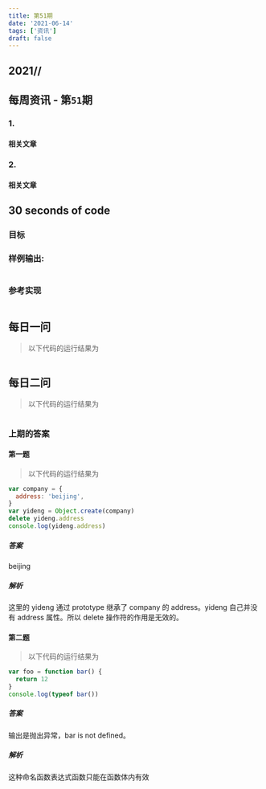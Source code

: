 ```yaml
---
title: 第51期
date: '2021-06-14'
tags: ['资讯']
draft: false
---
```


<TOCInline toc={props.toc} asDisclosure toHeading={3} />

## 2021//

## 每周资讯 - 第`51`期

### 1.

#### 相关文章

### 2.

#### 相关文章

## 30 seconds of code

### 目标

### 样例输出:

```js

```

### 参考实现

```js

```

## 每日一问

> 以下代码的运行结果为

```js

```

## 每日二问

> 以下代码的运行结果为

```js

```

### 上期的答案

#### 第一题

> 以下代码的运行结果为

```js
var company = {
  address: 'beijing',
}
var yideng = Object.create(company)
delete yideng.address
console.log(yideng.address)
```

##### 答案

beijing

##### 解析

这里的 yideng 通过 prototype 继承了 company 的 address。yideng 自己并没有 address 属性。所以 delete 操作符的作用是无效的。

#### 第二题

> 以下代码的运行结果为

```js
var foo = function bar() {
  return 12
}
console.log(typeof bar())
```

##### 答案

输出是抛出异常，bar is not defined。

##### 解析

这种命名函数表达式函数只能在函数体内有效
